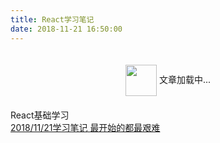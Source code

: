 ```yaml
---
title: React学习笔记
date: 2018-11-21 16:50:00
---
```


<script type="text/javascript" src="https://fs.andylistudio.com/blog/static/scripts/loadListCss.js" defer="defer"></script>

<div class="loading" style="text-align: center; padding: 20px 0;">
  <img src="https://fs.andylistudio.com/1542790509399.gif" style="width: 50px; display: inline-block; vertical-align: middle;" /> 文章加载中...
</div>
<div class="container 2017">
  <div class="header"><i class="icon-bookmark"></i>React基础学习</div>
  <div class="content">
    <div class="link-item">
      <a href="posts/20181121.html" target="_blank">
        <span class="title">2018/11/21学习笔记</span>
        <span class="des">最开始的都最艰难</span>
      </a>
    </div>
  </div>
</div>